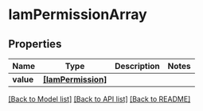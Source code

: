 # IamPermissionArray

## Properties
Name | Type | Description | Notes
------------ | ------------- | ------------- | -------------
**value** | [**[IamPermission]**](IamPermission.md) |  | 

[[Back to Model list]](../README.md#documentation-for-models) [[Back to API list]](../README.md#documentation-for-api-endpoints) [[Back to README]](../README.md)



